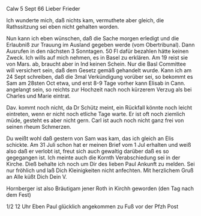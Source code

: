  Calw 5 Sept 66
Lieber Frieder

Ich wunderte mich, daß nichts kam, vermuthete aber gleich, die Rathssitzung sei eben nicht gehalten worden.

Nun kann ich eben wünschen, daß die Sache morgen erledigt und die Erlaubniß zur Trauung im Ausland gegeben werde (vom Obertribunal). Dann Ausrufen in den nächsten 3 Sonntagen. 50 Fl dafür bezahlen hätte keinen Zweck. Ich wills auf mich nehmen, es in Basel zu erklären. Am 19 reist sie von Mars. ab, braucht aber in Ind keinen Schein. Nur die Basl Committee will versichert sein, daß dem Gesetz gemäß gehandelt wurde. Kann ich am 24 Sept schreiben, daß die 3mal Verkündigung vorüber sei, so bekommt es Sam am 28sten Oct etwa, und erst 8-9 Tage vorher kann Elisab in Cann. angelangt sein, so reichts zur Hochzeit nach noch kürzerem Verzug als bei Charles und Marie eintrat.

Dav. kommt noch nicht, da Dr Schütz meint, ein Rückfall könnte noch leicht eintreten, wenn er nicht noch etliche Tage warte. Er ist oft noch ziemlich müde, gesteht es aber nicht gern. Carl ist auch noch nicht ganz frei von seinen rheum Schmerzen.

Du weißt wohl daß gestern von Sam was kam, das ich gleich an Elis schickte. Am 31 Juli schon hat er meinen Brief vom 1 Jul erhalten und weiß also daß er verlobt ist, freut sich auch gewaltig darüber daß es so gegegangen ist. 
Ich meinte auch die Kornth Verabschiedung sei in der Kirche. 
Dieß behalte ich noch um Dir des lieben Paul Ankunft zu melden. Sei nur fröhlich und laß Dich Kleinigkeiten nicht anfechten. Mit herzlichem Gruß an Alle küßt Dich
 Dein V.

Hornberger ist also Bräutigam jener Roth in Kirchh geworden (den Tag nach dem Fest)

1/2 12 Uhr Eben Paul glücklich angekommen zu Fuß vor der Pfzh Post 